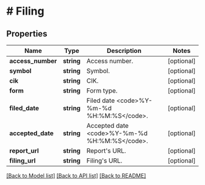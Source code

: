 # # Filing

## Properties

Name | Type | Description | Notes
------------ | ------------- | ------------- | -------------
**access_number** | **string** | Access number. | [optional]
**symbol** | **string** | Symbol. | [optional]
**cik** | **string** | CIK. | [optional]
**form** | **string** | Form type. | [optional]
**filed_date** | **string** | Filed date &lt;code&gt;%Y-%m-%d %H:%M:%S&lt;/code&gt;. | [optional]
**accepted_date** | **string** | Accepted date &lt;code&gt;%Y-%m-%d %H:%M:%S&lt;/code&gt;. | [optional]
**report_url** | **string** | Report&#39;s URL. | [optional]
**filing_url** | **string** | Filing&#39;s URL. | [optional]

[[Back to Model list]](../../README.md#models) [[Back to API list]](../../README.md#endpoints) [[Back to README]](../../README.md)
